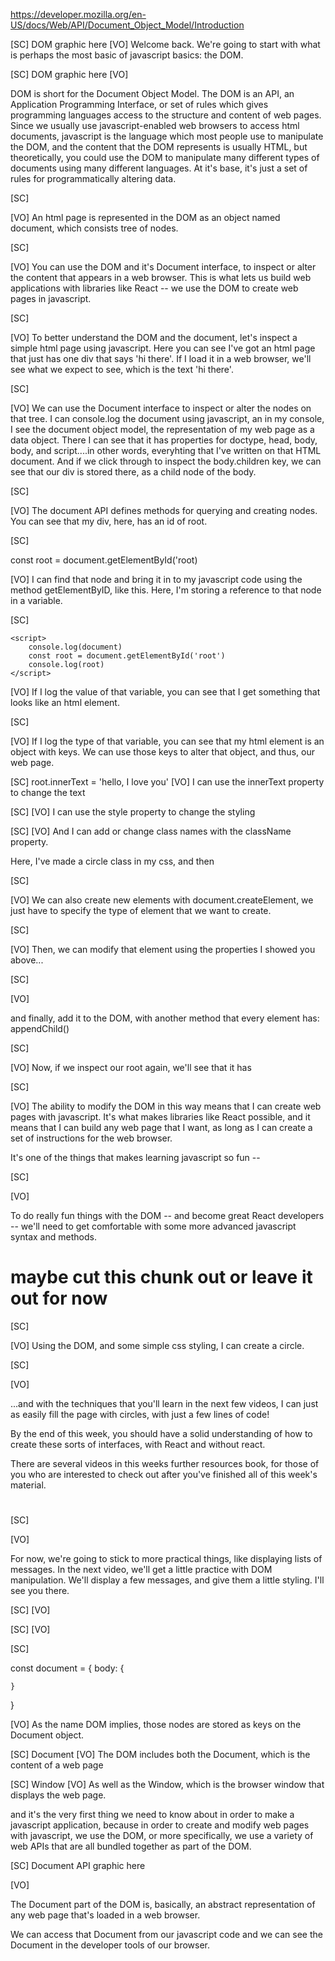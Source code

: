 https://developer.mozilla.org/en-US/docs/Web/API/Document_Object_Model/Introduction

[SC]
DOM graphic here
[VO]
Welcome back. We're going to start with what is perhaps the most basic of javascript basics: the DOM.

[SC]
DOM graphic here
[VO]

DOM is short for the Document Object Model. The DOM is an API, an Application Programming Interface, or set of rules which gives programming languages access to the structure and content of web pages. Since we usually use javascript-enabled web browsers to access html documents, javascript is the language which most people use to manipulate the DOM, and the content that the DOM represents is usually HTML, but theoretically, you could use the DOM to manipulate many different types of documents using many different languages. At it's base, it's just a set of rules for programmatically altering data.

[SC]

[VO]
An html page is represented in the DOM as an object named document, which consists tree of nodes.

[SC]

[VO]
You can use the DOM and it's Document interface, to inspect or alter the content that appears in a web browser. This is what lets us build web applications with libraries like React -- we use the DOM to create web pages in javascript.

[SC]

[VO]
To better understand the DOM and the document, let's inspect a simple html page using javascript. Here you can see I've got an html page that just has one div that says 'hi there'. If I load it in a web browser, we'll see what we expect to see, which is the text 'hi there'.

[SC]

<script>
console.log(document)
</script>

[VO]
We can use the Document interface to inspect or alter the nodes on that tree.
I can console.log the document using javascript, an in my console, I see the document object model, the representation of my web page as a data object. There I can see that it has properties for doctype, head, body, body, and script....in other words, everyhting that I've written on that HTML document. And if we click through to inspect the body.children key, we can see that our div is stored there, as a child node of the body.

[SC]

[VO]
The document API defines methods for querying and creating nodes. You can see that my div, here, has an id of root.

[SC]

const root = document.getElementById('root)

[VO]
I can find that node and bring it in to my javascript code using the method getElementByID, like this. Here, I'm storing a reference to that node in a variable.

[SC]

    <script>
        console.log(document)
        const root = document.getElementById('root')
        console.log(root)
    </script>

[VO]
If I log the value of that variable, you can see that I get something that looks like an html element.

[SC]

[VO]
If I log the type of that variable, you can see that my html element is an object with keys. We can use those keys to alter that object, and thus, our web page.

[SC]
root.innerText = 'hello, I love you'
[VO]
I can use the innerText property to change the text

[SC]
[VO]
I can use the style property to change the styling

[SC]
[VO]
And I can add or change class names with the className property.

Here, I've made a circle class in my css, and then

[SC]

[VO]
We can also create new elements with document.createElement, we just have to specify the type of element that we want to create.

[SC]

[VO]
Then, we can modify that element using the properties I showed you above...

[SC]

[VO]

and finally, add it to the DOM, with another method that every element has: appendChild()

[SC]

[VO]
Now, if we inspect our root again, we'll see that it has

[SC]

[VO]
The ability to modify the DOM in this way means that I can create web pages with javascript. It's what makes libraries like React possible, and it means that I can build any web page that I want, as long as I can create a set of instructions for the web browser.

It's one of the things that makes learning javascript so fun --

[SC]

[VO]

To do really fun things with the DOM -- and become great React developers -- we'll need to get comfortable with some more advanced javascript syntax and methods.

# maybe cut this chunk out or leave it out for now

[SC]

[VO]
Using the DOM, and some simple css styling, I can create a circle.

[SC]

[VO]

...and with the techniques that you'll learn in the next few videos, I can just as easily fill the page with circles, with just a few lines of code!

By the end of this week, you should have a solid understanding of how to create these sorts of interfaces, with React and without react.

There are several videos in this weeks further resources book, for those of you who are interested to check out after you've finished all of this week's material.

#

[SC]

[VO]

For now, we're going to stick to more practical things, like displaying lists of messages. In the next video, we'll get a little practice with DOM manipulation. We'll display a few messages, and give them a little styling. I'll see you there.

[SC]
[VO]

[SC]
[VO]

[SC]

const document = {
body: {

    }

}

[VO]
As the name DOM implies, those nodes are stored as keys on the Document object.

[SC]
Document
[VO]
The DOM includes both the Document, which is the content of a web page

[SC]
Window
[VO]
As well as the Window, which is the browser window that displays the web page.

and it's the very first thing we need to know about in order to make a javascript application, because in order to create and modify web pages with javascript, we use the DOM, or more specifically, we use a variety of web APIs that are all bundled together as part of the DOM.

[SC]
Document API graphic here

[VO]

The Document part of the DOM is, basically, an abstract representation of any web page that's loaded in a web browser.

We can access that Document from our javascript code and we can see the Document in the developer tools of our browser.
